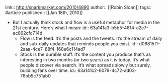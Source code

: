 link:: http://snarkmarket.com/2010/4890
author:: [[Robin Sloan]]
tags:: #article
published:: [[Jan 18th, 2010]]

- But I actually think stock and flow is a useful metaphor for media in the 21st century. Here’s what I mean:
  id:: 63a141a3-b5b5-4814-a2c7-ec862cfc714d
	- Flow is the feed. It’s the posts and the tweets. It’s the stream of daily and sub-daily updates that reminds people you exist.
	  id:: d06815f1-2aaa-4ce7-88f4-168e6c114ad7
	- Stock is the durable stuff. It’s the content you produce that’s as interesting in two months (or two years) as it is today. It’s what people discover via search. It’s what spreads slowly but surely, building fans over time.
	  id:: 63a141c2-6079-4c72-ad03-76bb5c751ab0